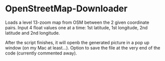 # OpenStreetMap-Downloader
Loads a level 13-zoom map from OSM between the 2 given coordinate pairs. Input 4 float values one at a time: 1st latitude, 1st longitude, 2nd latitude and 2nd longitude.

After the script finishes, it will openb the generated picture in a pop up window (on my Mac at least...). Option to save the file at the very end of the code (currently commented away).
